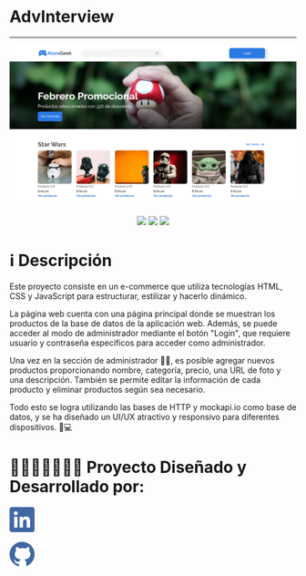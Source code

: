# AdvInterview
---
<p align="center" >
     <img width="800" heigth="400" src="https://raw.githubusercontent.com/alejoflop/AluraGeekG5/main/assets/img/portada1.png">
</p>
<div align="center">
    <img src="https://img.shields.io/badge/HTML-EC6231?logo=html5&logoColor=FFFFFF&style=for-the-badge" />
    <img src="https://img.shields.io/badge/CSS-01A3D8?logo=css3&logoColor=FFFFFF&style=for-the-badge" />
     <img src="https://img.shields.io/badge/JavaScript-FEFF01?logo=javascript&logoColor=000000&style=for-the-badge"/>
</div>

# ℹ️ Descripción

Este proyecto consiste en un e-commerce que utiliza tecnologías HTML, CSS y JavaScript para estructurar, estilizar y hacerlo dinámico.

La página web cuenta con una página principal donde se muestran los productos de la base de datos de la aplicación web. Además, se puede acceder al modo de administrador mediante el botón "Login", que requiere usuario y contraseña específicos para acceder como administrador.

Una vez en la sección de administrador 👨‍💻, es posible agregar nuevos productos proporcionando nombre, categoría, precio, una URL de foto y una descripción. También se permite editar la información de cada producto y eliminar productos según sea necesario.

Todo esto se logra utilizando las bases de HTTP y mockapi.io como base de datos, y se ha diseñado un UI/UX atractivo y responsivo para diferentes dispositivos. 📱💻



# 🧔🏻🧔🏻👩🏻‍🦰 Proyecto Diseñado y Desarrollado por:
   
[![Linkedin](https://raw.githubusercontent.com/alejoflop/ChallengeEncriptador/main/imagenes/linkedin.svg)](https://www.linkedin.com/in/alejandroflorezl/)

[![GitHub](https://raw.githubusercontent.com/alejoflop/ChallengeEncriptador/main/imagenes/github.svg)](https://github.com/alejoflop)
